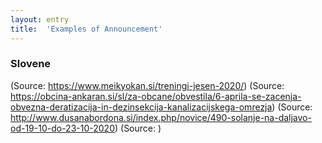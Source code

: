 ```yaml
---
layout: entry
title:  'Examples of Announcement'
---
```


### Slovene

(Source: <a href="https://www.meikyokan.si/treningi-jesen-2020/">https://www.meikyokan.si/treningi-jesen-2020/</a>)
(Source: <a href="https://obcina-ankaran.si/sl/za-obcane/obvestila/6-aprila-se-zacenja-obvezna-deratizacija-in-dezinsekcija-kanalizacijskega-omrezja">https://obcina-ankaran.si/sl/za-obcane/obvestila/6-aprila-se-zacenja-obvezna-deratizacija-in-dezinsekcija-kanalizacijskega-omrezja</a>)
(Source: <a href="http://www.dusanabordona.si/index.php/novice/490-solanje-na-daljavo-od-19-10-do-23-10-2020">http://www.dusanabordona.si/index.php/novice/490-solanje-na-daljavo-od-19-10-do-23-10-2020</a>)
(Source: <a href=""></a>)
